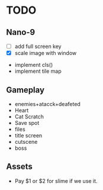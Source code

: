# TODO
## Nano-9
- [ ] add full screen key
- [x] scale image with window
- implement cls()
- implement tile map

## Gameplay
- enemies+atacck+deafeted
- Heart
- Cat Scratch
- Save spot
- files
- title screen
- cutscene
- boss

## Assets
- Pay $1 or $2 for slime if we use it.
